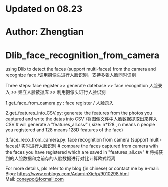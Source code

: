 # Updated on 08.23
# Author: Zhengtian
# Dlib_face_recognition_from_camera

using Dlib to detect the faces (support multi-faces) from the camera and recognize face  /调用摄像头进行人脸识别，支持多张人脸同时识别

Three steps:
  face register >> generate datebase >> face recognition
  人脸录入 >> 建立人脸数据库 >> 利用摄像头进行人脸识别

1.get_face_from_camera.py : face register / 人脸录入

2.get_features_into_CSV.py: generate the features from the photos you captured and write the datas into CSV /将图像文件中人脸数据提取出来存入CSV
 	# will generate a "features_all.csv" ( size: n*128 , n means n people you registered and 128 means 128D features of the face)

3.face_reco_from_camera.py: face recognition from camera (support multi-faces)/ 实时进行人脸识别
  	# compare the faces captured from camera with the faces you have registered which are saved in "features_all.csv"
  	# 将捕获到的人脸数据和之前存的人脸数据进行对比计算欧式距离
  
For more details, pls refer to my blog (in chinese) or contact me by e-mail:
	Blog: https://www.cnblogs.com/AdaminXie/p/9010298.html  
	Mail: coneypo@foxmail.com
